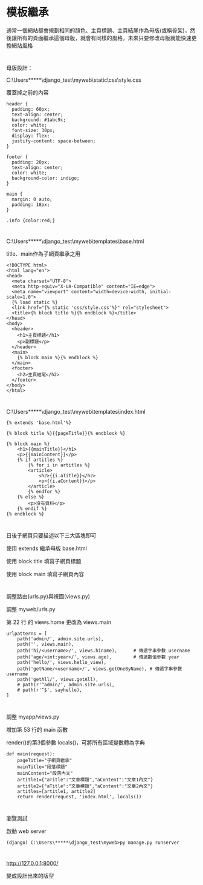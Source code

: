 # 模板繼承


通常一個網站都會規劃相同的顏色、主頁標題、主頁結尾作為母版(或稱骨架)，然後讓所有的頁面繼承這個母版，就會有同樣的風格，未來只要修改母版就能快速更換網站風格


#

母版設計：

C:\Users\*****\django_test\myweb\static\css\style.css

覆蓋掉之前的內容


    header {
      padding: 60px;
      text-align: center;
      background: #1abc9c;
      color: white;
      font-size: 30px;
      display: flex;
      justify-content: space-between;
    }
    
    footer {
      padding: 20px;
      text-align: center;
      color: white;
      background-color: indigo;
    }
    
    main {
      margin: 0 auto;
      padding: 18px;
    }
    
    .info {color:red;}


#


C:\Users\*****\django_test\myweb\templates\base.html

title、main作為子網頁繼承之用


    <!DOCTYPE html>
    <html lang="en">
    <head>
      <meta charset="UTF-8">
      <meta http-equiv="X-UA-Compatible" content="IE=edge">
      <meta name="viewport" content="width=device-width, initial-scale=1.0">
      {% load static %}
      <link href="{% static 'css/style.css'%}" rel="stylesheet">
      <title>{% block title %}{% endblock %}</title>
    </head>
    <body>
      <header>
        <h1>主頁標題</h1>
        <p>副標題</p>
      </header>
      <main>
        {% block main %}{% endblock %}
      </main>
      <footer>
        <h2>主頁結尾</h2>
      </footer>
    </body>
    </html>


#


C:\Users\*****\django_test\myweb\templates\index.html


    {% extends 'base.html'%}
    
    {% block title %}{{pageTitle}}{% endblock %}
    
    {% block main %}
        <h1>{{mainTitle}}</h1>
        <p>{{mainContent}}</p>
        {% if artitles %}
            {% for i in artitles %}
            <article>
                <h2>{{i.aTitle}}</h2>
                <p>{{i.aContent}}</p>
            </article>
            {% endfor %}
        {% else %}
            <p>沒有資料</p>
        {% endif %}
    {% endblock %}


#


日後子網頁只要描述以下三大區塊即可

使用 extends 繼承母版 base.html

使用 block title 填寫子網頁標題

使用 block main 填寫子網頁內容


#

調整路由(urls.py)與視圖(views.py)

調整 myweb/urls.py

第 22 行 的 views.home 更改為 views.main


    urlpatterns = [
        path('admin/', admin.site.urls),
        path('', views.main),
        path('hi/<username>/', views.hiname),      # 傳遞字串參數 username
        path('age/<int:year>/', views.age),        # 傳遞數值參數 year
        path('hello/', views.hello_view),
        path('getName/<username>/', views.getOneByName), # 傳遞字串參數 username
        path('getAll/', views.getAll),
        # path(r'^admin/', admin.site.urls),
        # path(r'^$', sayhello),
    ]


#


調整 myapp/views.py

增加第 53 行的 main 函數

render()的第3個參數 locals()，可將所有區域變數轉為字典


    def main(request):
        pageTitle="子網頁繼承"
        mainTitle="段落標題"
        mainContent="段落內文"
        artitle1={"aTitle":"文章標題","aContent":"文章1內文"}
        artitle2={"aTitle":"文章標題","aContent":"文章2內文"}
        artitles=[artitle1, artitle2]
        return render(request, 'index.html', locals())


#


瀏覽測試

啟動 web server

    (django) C:\Users\*****\django_test\myweb>py manage.py runserver


#


http://127.0.0.1:8000/

變成設計出來的版型

